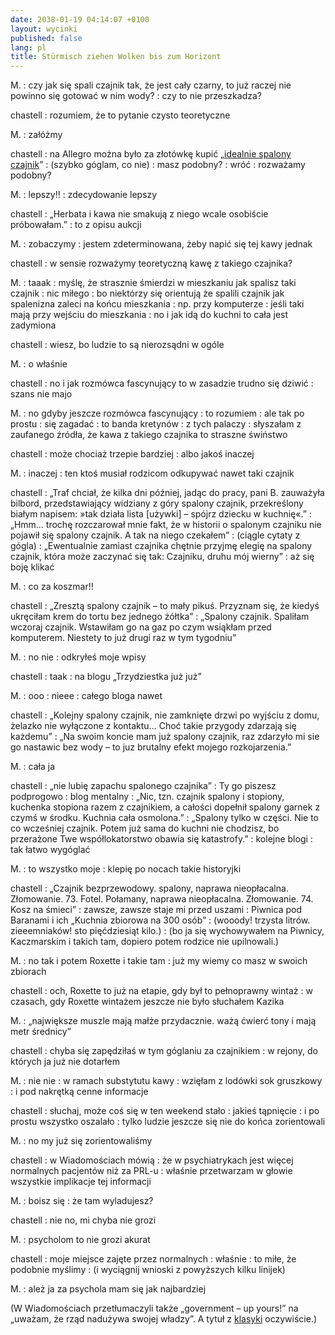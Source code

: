 ```yaml
---
date: 2038-01-19 04:14:07 +0100
layout: wycinki
published: false
lang: pl
title: Stürmisch ziehen Wolken bis zum Horizont
---
```


M.
: czy jak się spali czajnik tak, że jest cały czarny, to już raczej nie powinno się gotować w nim wody?
: czy to nie przeszkadza?

chastell
: rozumiem, że to pytanie czysto teoretyczne

M.
: załóżmy

chastell
: na Allegro można było za złotówkę kupić „[idealnie spalony czajnik](http://www.allegrofun.pl/item-3i141796342.html 'niezupełnie odjechane')”
: (szybko góglam, co nie)
: masz podobny?
: wróć
: rozważamy podobny?

M.
: lepszy!!
: zdecydowanie lepszy

chastell
: „Herbata i kawa nie smakują z niego wcale osobiście próbowałam.”
: to z opisu aukcji

M.
: zobaczymy
: jestem zdeterminowana, żeby napić się tej kawy jednak

chastell
: w sensie rozważymy teoretyczną kawę z takiego czajnika?

M.
: taaak
: myślę, że strasznie śmierdzi w mieszkaniu jak spalisz taki czajnik
: nic miłego
: bo niektórzy się orientują że spalili czajnik jak spalenizna zaleci na końcu mieszkania
: np. przy komputerze
: jeśli taki mają przy wejściu do mieszkania
: no i jak idą do kuchni to cała jest zadymiona

chastell
: wiesz, bo ludzie to są nierozsądni w ogóle

M.
: o właśnie

chastell
: no i jak rozmówca fascynujący to w zasadzie trudno się dziwić
: szans nie majo

M.
: no gdyby jeszcze rozmówca fascynujący
: to rozumiem
: ale tak po prostu
: się zagadać
: to banda kretynów
: z tych palaczy
: słyszałam z zaufanego źródła, że kawa z takiego czajnika to straszne świństwo

chastell
: może chociaż trzepie bardziej
: albo jakoś inaczej

M.
: inaczej
: ten ktoś musiał rodzicom odkupywać nawet taki czajnik

chastell
: „Traf chciał, że kilka dni później, jadąc do pracy, pani B. zauważyła bilbord, przedstawiający widziany z góry spalony czajnik, przekreślony białym napisem: »tak działa lista [używki] – spójrz dziecku w kuchnię«.”
: „Hmm… trochę rozczarował mnie fakt, że w historii o spalonym czajniku nie pojawił się spalony czajnik. A tak na niego czekałem”
: (ciągle cytaty z gógla)
: „Ewentualnie zamiast czajnika chętnie przyjmę elegię na spalony czajnik, która może zaczynać się tak: Czajniku, druhu mój wierny”
: aż się boję klikać

M.
: co za koszmar!!

chastell
: „Zresztą spalony czajnik – to mały pikuś. Przyznam się, że kiedyś ukręciłam krem do tortu bez jednego żółtka”
: „Spalony czajnik. Spaliłam wczoraj czajnik. Wstawiłam go na gaz po czym wsiąkłam przed komputerem. Niestety to już drugi raz w tym tygodniu”

M.
: no nie
: odkryłeś moje wpisy

chastell
: taak
: na blogu „Trzydziestka już już”

M.
: ooo
: nieee
: całego bloga nawet

chastell
: „Kolejny spalony czajnik, nie zamknięte drzwi po wyjściu z domu, żelazko nie wyłączone z kontaktu… Choć takie przygody zdarzają się każdemu”
: „Na swoim koncie mam już spalony czajnik, raz zdarzyło mi sie go nastawic bez wody – to juz brutalny efekt mojego rozkojarzenia.”

M.
: cała ja

chastell
: „nie lubię zapachu spalonego czajnika”
: Ty go piszesz podprogowo
: blog mentalny
: „Nic, tzn. czajnik spalony i stopiony, kuchenka stopiona razem z czajnikiem, a całości dopełnił spalony garnek z czymś w środku. Kuchnia cała osmolona.”
: „Spalony tylko w części. Nie to co wcześniej czajnik. Potem już sama do kuchni nie chodzisz, bo przerażone Twe współlokatorstwo obawia się katastrofy.”
: kolejne blogi
: tak łatwo wygóglać

M.
: to wszystko moje
: klepię po nocach takie historyjki

chastell
: „Czajnik bezprzewodowy. spalony, naprawa nieopłacalna. Złomowanie. 73. Fotel. Połamany, naprawa nieopłacalna. Złomowanie. 74. Kosz na śmieci”
: zawsze, zawsze staje mi przed uszami
: Piwnica pod Baranami i ich „Kuchnia zbiorowa na 300 osób”
: (wooody! trzysta litrów. zieeemniaków! sto pięćdziesiąt kilo.)
: (bo ja się wychowywałem na Piwnicy, Kaczmarskim i takich tam, dopiero potem rodzice nie upilnowali.)

M.
: no tak i potem Roxette i takie tam
: już my wiemy co masz w swoich zbiorach

chastell
: och, Roxette to już na etapie, gdy był to pełnoprawny wintaż
: w czasach, gdy Roxette wintażem jeszcze nie było słuchałem Kazika

M.
: „największe muszle mają małże przydacznie. ważą ćwierć tony i mają metr średnicy”

chastell
: chyba się zapędziłaś w tym góglaniu za czajnikiem
: w rejony, do których ja już nie dotarłem

M.
: nie nie
: w ramach substytutu kawy
: wzięłam z lodówki sok gruszkowy
: i pod nakrętką cenne informacje

chastell
: słuchaj, może coś się w ten weekend stało
: jakieś tąpnięcie
: i po prostu wszystko oszalało
: tylko ludzie jeszcze się nie do końca zorientowali

M.
: no my już się zorientowaliśmy

chastell
: w Wiadomościach mówią
: że w psychiatrykach jest więcej normalnych pacjentów niż za PRL-u
: właśnie przetwarzam w głowie wszystkie implikacje tej informacji

M.
: boisz się
: że tam wyladujesz?

chastell
: nie no, mi chyba nie grozi

M.
: psycholom to nie grozi akurat

chastell
: moje miejsce zajęte przez normalnych
: właśnie
: to miłe, że podobnie myślimy
: (i wyciągnij wnioski z powyższych kilku linijek)

M.
: ależ ja za psychola mam się jak najbardziej

(W Wiadomościach przetłumaczyli także „government – up yours!” na „uważam, że rząd nadużywa swojej władzy”. A tytuł z [klasyki](http://www.youtube.com/watch?v=s8Rq0pqGS9g 'Vier Panzersoldaten und ein Hund') oczywiście.)
